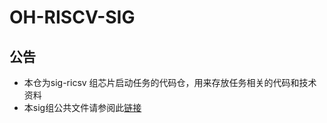 
# OH-RISCV-SIG
## 公告

* 本仓为sig-ricsv 组芯片启动任务的代码仓，用来存放任务相关的代码和技术资料
* 本sig组公共文件请参阅此[链接](https://gitee.com/openharmony-sig/sig-content/tree/master/riscv)

